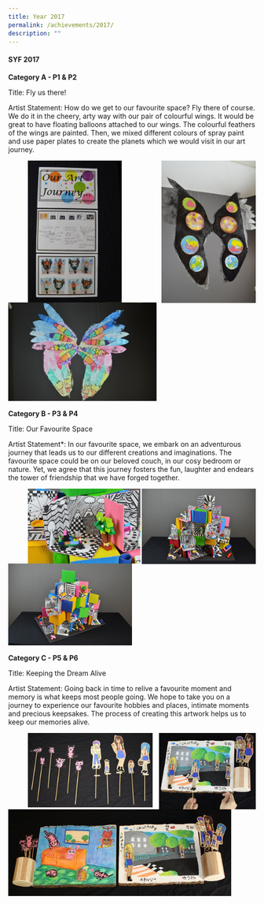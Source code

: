 ```yaml
---
title: Year 2017
permalink: /achievements/2017/
description: ""
---
```

#### SYF 2017

**Category A - P1 & P2**

Title: Fly us there!

Artist Statement: How do we get to our favourite space? Fly there of course. We do it in the cheery, arty way with our pair of colourful wings. It would be great to have floating balloons attached to our wings. The colourful feathers of the wings are painted. Then, we mixed different colours of spray paint and use paper plates to create the planets which we would visit in our art journey.

<figure> <img src="/images/ay25.png" style="width:45%" align=left></figure> <img src="/images/ay26.png" style="width:38%" align=right></figure><br><br><br>
 

<img src="/images/ay27.png" style="width:60%">

**Category B - P3 & P4**

Title: Our Favourite Space  

Artist Statement\*: In our favourite space, we embark on an adventurous journey that leads us to our different creations and imaginations. The favourite space could be on our beloved couch, in our cosy bedroom or nature. Yet, we agree that this journey fosters the fun, laughter and endears the tower of friendship that we have forged together.

<figure> <img src="/images/ay28.png" style="width:54%" align=left></figure> <img src="/images/ay29.png" style="width:46%" align=right></figure><br><br><br>
 

<img src="/images/ay30.png" style="width:50%">

**Category C - P5 & P6**

Title: Keeping the Dream Alive  

Artist Statement: Going back in time to relive a favourite moment and memory is what keeps most people going. We hope to take you on a journey to experience our favourite hobbies and places, intimate moments and precious keepsakes. The process of creating this artwork helps us to keep our memories alive.

<figure> <img src="/images/ay31.png" style="width:60%" align=left></figure> <img src="/images/ay32.png" style="width:39%" align=right></figure><br><br><br>
 

<img src="/images/ay33.png" style="width:90%">